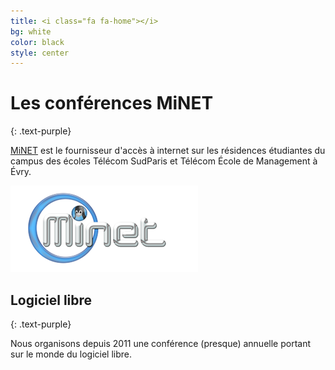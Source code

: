 ```yaml
---
title: <i class="fa fa-home"></i>
bg: white
color: black
style: center
---
```


# Les conférences MiNET
{: .text-purple}

[MiNET](http://www.minet.net) est le fournisseur d'accès à internet sur les résidences étudiantes du campus des écoles Télécom SudParis et Télécom École de Management à Évry.

<a href="http://www.minet.net"><img width="300" src="img/minet.png" alt="logo de MiNET" /></a>

## Logiciel libre
{: .text-purple}

Nous organisons depuis 2011 une conférence (presque) annuelle portant sur le monde du logiciel libre.
